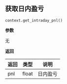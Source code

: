 ## 获取日内盈亏<div id='get_intraday_pnl'></div>

`context.get_intraday_pnl()`

**参数**

无

**返回**

| 返回 | 类型  | 说明     |
| ---- | ----- | -------- |
| pnl  | float | 日内盈亏 |

## 